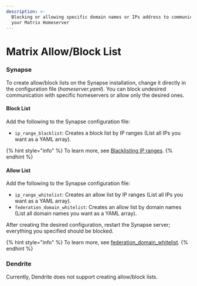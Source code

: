 ```yaml
---
description: >-
  Blocking or allowing specific domain names or IPs address to communicate with
  your Matrix Homeserver
---
```


# Matrix Allow/Block List

### Synapse

To create allow/block lists on the Synapse installation, change it directly in the configuration file (_homeserver.yaml_). You can block undesired communication with specific homeservers or allow only the desired ones.

#### Block List

Add the following to the Synapse configuration file:

* `ip_range_blacklist`: Creates a block list by IP ranges (List all IPs you want as a YAML array).

{% hint style="info" %}
To learn more, see [Blacklisting IP ranges](https://matrix-org.github.io/synapse/latest/upgrade.html#blacklisting-ip-ranges).
{% endhint %}

#### Allow List

Add the following to the Synapse configuration file:

* `ip_range_whitelist`: Creates an allow list by IP ranges (List all IPs you want as a YAML array).
* `federation_domain_whitelist`: Creates an allow list by domain names (List all domain names you want as a YAML array).

After creating the desired configuration, restart the Synapse server; everything you specified should be blocked.

{% hint style="info" %}
To learn more, see [federation\_domain\_whitelist](https://matrix-org.github.io/synapse/latest/usage/configuration/config\_documentation.html#federation\_domain\_whitelist).
{% endhint %}

### Dendrite

Currently, Dendrite does not support creating allow/block lists.

